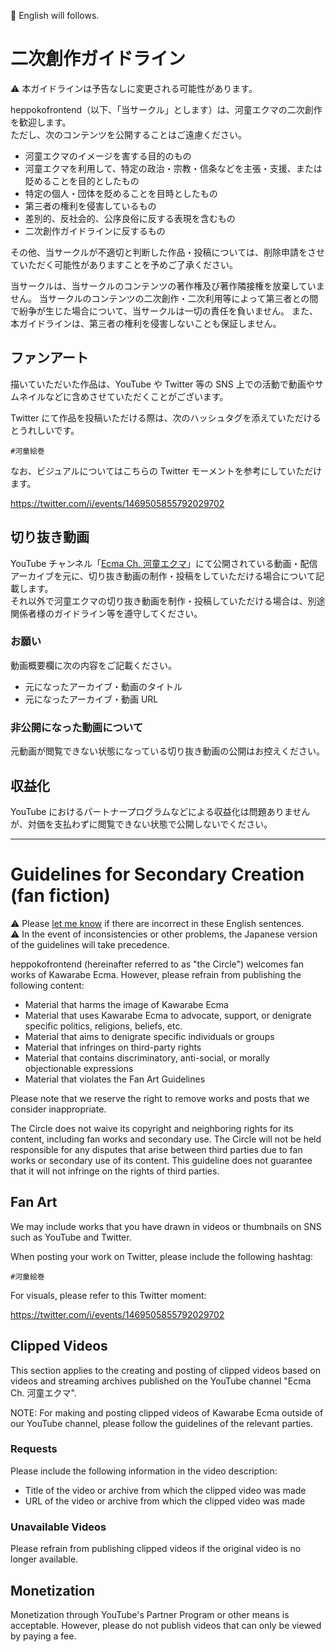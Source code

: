 🥒 English will follows.

# 二次創作ガイドライン

⚠️ 本ガイドラインは予告なしに変更される可能性があります。

heppokofrontend（以下、「当サークル」とします）は、河童エクマの二次創作を歓迎します。  
ただし、次のコンテンツを公開することはご遠慮ください。

- 河童エクマのイメージを害する目的のもの
- 河童エクマを利用して、特定の政治・宗教・信条などを主張・支援、または貶めることを目的としたもの
- 特定の個人・団体を貶めることを目時としたもの
- 第三者の権利を侵害しているもの
- 差別的、反社会的、公序良俗に反する表現を含むもの
- 二次創作ガイドラインに反するもの

その他、当サークルが不適切と判断した作品・投稿については、削除申請をさせていただく可能性がありますことを予めご了承ください。

当サークルは、当サークルのコンテンツの著作権及び著作隣接権を放棄していません。
当サークルのコンテンツの二次創作・二次利用等によって第三者との間で紛争が生じた場合について、当サークルは一切の責任を負いません。
また、本ガイドラインは、第三者の権利を侵害しないことも保証しません。

## ファンアート

描いていただいた作品は、YouTube や Twitter 等の SNS 上での活動で動画やサムネイルなどに含めさせていただくことがございます。

Twitter にて作品を投稿いただける際は、次のハッシュタグを添えていただけるとうれしいです。

```
#河童絵巻
```

なお、ビジュアルについてはこちらの Twitter モーメントを参考にしていただけます。

<https://twitter.com/i/events/1469505855792029702>

## 切り抜き動画

YouTube チャンネル「[Ecma Ch. 河童エクマ](https://www.youtube.com/channel/UCtayGWXp2NWel6CyfBcWw6Q)」にて公開されている動画・配信アーカイブを元に、切り抜き動画の制作・投稿をしていただける場合について記載します。  
それ以外で河童エクマの切り抜き動画を制作・投稿していただける場合は、別途関係者様のガイドライン等を遵守してください。

### お願い

動画概要欄に次の内容をご記載ください。

- 元になったアーカイブ・動画のタイトル
- 元になったアーカイブ・動画 URL

### 非公開になった動画について

元動画が閲覧できない状態になっている切り抜き動画の公開はお控えください。

## 収益化

YouTube におけるパートナープログラムなどによる収益化は問題ありませんが、対価を支払わずに閲覧できない状態で公開しないでください。

-----

# Guidelines for Secondary Creation (fan fiction)

:warning: Please [let me know](https://github.com/KawarabeEcma/ecma-guidlines/issues) if there are incorrect in these English sentences.  
:warning: In the event of inconsistencies or other problems, the Japanese version of the guidelines will take precedence.

heppokofrontend (hereinafter referred to as "the Circle") welcomes fan works of Kawarabe Ecma.
However, please refrain from publishing the following content:

- Material that harms the image of Kawarabe Ecma
- Material that uses Kawarabe Ecma to advocate, support, or denigrate specific politics, religions, beliefs, etc.
- Material that aims to denigrate specific individuals or groups
- Material that infringes on third-party rights
- Material that contains discriminatory, anti-social, or morally objectionable expressions
- Material that violates the Fan Art Guidelines

Please note that we reserve the right to remove works and posts that we consider inappropriate.

The Circle does not waive its copyright and neighboring rights for its content, including fan works and secondary use. The Circle will not be held responsible for any disputes that arise between third parties due to fan works or secondary use of its content. This guideline does not guarantee that it will not infringe on the rights of third parties.

## Fan Art

We may include works that you have drawn in videos or thumbnails on SNS such as YouTube and Twitter.

When posting your work on Twitter, please include the following hashtag:

````
#河童絵巻
````

For visuals, please refer to this Twitter moment:

<https://twitter.com/i/events/1469505855792029702>

## Clipped Videos

This section applies to the creating and posting of clipped videos based on videos and streaming archives published on the YouTube channel "Ecma Ch. 河童エクマ".

NOTE: For making and posting clipped videos of Kawarabe Ecma outside of our YouTube channel, please follow the guidelines of the relevant parties.

### Requests

Please include the following information in the video description:

- Title of the video or archive from which the clipped video was made
- URL of the video or archive from which the clipped video was made

### Unavailable Videos

Please refrain from publishing clipped videos if the original video is no longer available.

## Monetization

Monetization through YouTube's Partner Program or other means is acceptable. However, please do not publish videos that can only be viewed by paying a fee.


